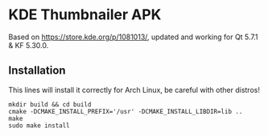 # KDE Thumbnailer APK

Based on https://store.kde.org/p/1081013/, updated and working for Qt 5.7.1 & KF 5.30.0.

## Installation

This lines will install it correctly for Arch Linux, be careful with other distros!
```
mkdir build && cd build
cmake -DCMAKE_INSTALL_PREFIX='/usr' -DCMAKE_INSTALL_LIBDIR=lib ..
make
sudo make install
```
